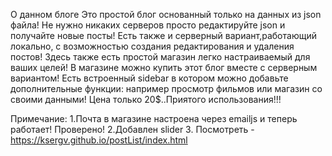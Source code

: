 О данном блоге
Это простой блог основанный только на данных из json файла!
Не нужно никаких серверов просто редактируйте json  и получайте новые посты!
Есть также и серверный вариант,работающий локально, с возможностью создания редактирования и удаления постов!
Здесь также есть простой магазин легко настраиваемый для ваших целей! 
В магазине можно купить этот блог вместе с серверным вариантом!
Есть встроенный sidebar в котором можно добавьте дополнительные функции:
например просмотр фильмов или магазин со своими данными!
Цена только 20$..Приятого использования!!! 

Примечание: 
1.Почта  в магазине настроена через emailjs и  теперь работает! Проверено! 
2.Добавлен slider
3. Посмотреть - https://ksergv.github.io/postList/index.html